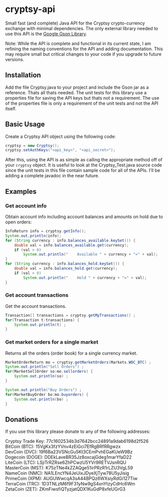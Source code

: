 # cryptsy-api

Small fast (and complete) Java API for the Cryptsy crypto-currency exchange with minimal dependencies.  The only external library needed to use this API is the [Google Gson Library](https://code.google.com/p/google-gson/).

Note: While the API is complete and functional in its current state, I am refining the naming conventions for the API and adding documentation.  This may require small but critical changes to your code if you upgrade to future versions.

## Installation

Add the file Cryptsy.java to your project and include the Gson jar as a reference.  Thats all thats needed.  The unit tests for this library use a properties file for saving the API keys but thats not a requirement.  The use of the properties file is only a requirement of the unit tests and not the API itself.

## Basic Usage

Create a Cryptsy API object using the following code:

```java
cryptsy = new Cryptsy();
cryptsy.setAuthKeys("<api_key>", "<api_secret>");
```

After this, using the API is as simple as calling the appropriate method off of your `cryptsy` object.  It is useful to look at the Cryptsy_Test.java source code since the unit tests in this file contain sample code for all of the APIs.  I'll be adding a complete javadoc in the near future.

## Examples

### Get account info
Obtain account info including account balances and amounts on hold due to open orders:

```java
InfoReturn info = cryptsy.getInfo();
System.out.println(info);
for (String currency : info.balances_available.keySet()) {
	double val = info.balances_available.get(currency);
	if (val > 0)
		System.out.println("    Available " + currency + "=" + val);
}
for (String currency : info.balances_hold.keySet()) {
	double val = info.balances_hold.get(currency);
	if (val > 0)
		System.out.println("    Hold " + currency + "=" + val);
}
```

### Get account transactions
Get the account transactions.

```java
Transaction[] transactions = cryptsy.getMyTransactions() ;
for(Transaction t:transactions) {
	System.out.println(t) ;
}
```

### Get market orders for a single market
Returns all the orders (order book) for a single currency market.

```java
MarketOrderReturn mo = cryptsy.getMarketOrders(Markets.WDC_BTC) ;
System.out.println("Sell Orders") ;
for(MarketSellOrder so:mo.sellorders) {
	System.out.println(so) ; 
}

System.out.println("Buy Orders") ;
for(MarketBuyOrder bo:mo.buyorders) {
	System.out.println(bo) ; 
}
```

## Donations

If you use this library please donate to any of the following addresses:

Cryptsy Trade Key: 77c1602534b3d7642bcc24891a9dab6198d2f526  
BitCoin (BTC): 15VgKx3fzYVnv4zEiGci7EfRgBRfRRgwzx  
DevCoin (DVC): 19f6Ba23VSNcGu5Kt3CEmPvhEGaKUeW9Bz  
Dogecoin (DOGE): DDEkLaveBR35Jz8oxcajGdeg1marYfaD22  
LiteCoin (LTC): LSjiTrRZRse6ZhPCwzU5YVr9RETVJsnRQU  
MasterCoin (MST): K75zTNe4kZZAQge51irPRzR1rLZU3VgL59  
NameCoin (NMC): NA1LEncYN4JeUixJDyeXjTyw78U5yJisig  
PrimeCoin (XPM): AUGUWwcqA3sA44BPQz6WXsiyRdGi127Tiw  
TerraCoin (TRC): 1D3TNLzM6f9F31yNw9gS4xnYtzyCdHc6Wm  
ZetaCoin (ZET): ZKmFiwsfiQTyzjatQDX1KuGdP8xfeUGrG3  